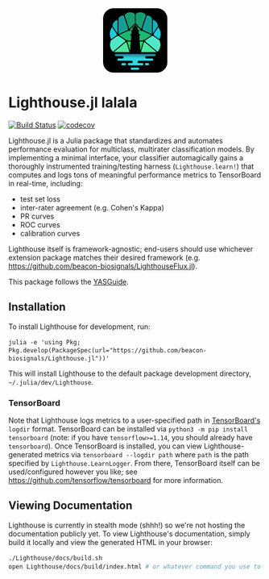 <div align="center">
  <img src="docs/src/assets/logo.svg"
       alt="Lighthouse.jl"
       height="128"
       width="128">
</div>

# Lighthouse.jl lalala

[![Build Status](https://travis-ci.com/beacon-biosignals/Lighthouse.jl.svg?token=Jbjm3zfgVHsfbKqsz3ki&branch=master)](https://travis-ci.com/beacon-biosignals/Lighthouse.jl)
[![codecov](https://codecov.io/gh/beacon-biosignals/Lighthouse.jl/branch/master/graph/badge.svg?token=vKUqTYwORt)](https://codecov.io/gh/beacon-biosignals/Lighthouse.jl)

Lighthouse.jl is a Julia package that standardizes and automates performance evaluation for multiclass, multirater classification models. By implementing a minimal interface, your classifier automagically gains a thoroughly instrumented training/testing harness (`Lighthouse.learn!`) that computes and logs tons of meaningful performance metrics to TensorBoard in real-time, including:

- test set loss
- inter-rater agreement (e.g. Cohen's Kappa)
- PR curves
- ROC curves
- calibration curves

Lighthouse itself is framework-agnostic; end-users should use whichever extension package matches their desired framework (e.g. https://github.com/beacon-biosignals/LighthouseFlux.jl).

This package follows the [YASGuide](https://github.com/jrevels/YASGuide).

## Installation

To install Lighthouse for development, run:

```
julia -e 'using Pkg; Pkg.develop(PackageSpec(url="https://github.com/beacon-biosignals/Lighthouse.jl"))'
```

This will install Lighthouse to the default package development directory, `~/.julia/dev/Lighthouse`.

### TensorBoard

Note that Lighthouse logs metrics to a user-specified path in [TensorBoard's](https://github.com/tensorflow/tensorboard) `logdir` format. TensorBoard can be installed via `python3 -m pip install tensorboard` (note: if you have `tensorflow>=1.14`, you should already have `tensorboard`). Once TensorBoard is installed, you can view Lighthouse-generated metrics via `tensorboard --logdir path` where `path` is the path specified by `Lighthouse.LearnLogger`. From there, TensorBoard itself can be used/configured however you like; see https://github.com/tensorflow/tensorboard for more information.

## Viewing Documentation

Lighthouse is currently in stealth mode (shhh!) so we're not hosting the documentation publicly yet. To view Lighthouse's documentation, simply build it locally and view the generated HTML in your browser:

```sh
./Lighthouse/docs/build.sh
open Lighthouse/docs/build/index.html # or whatever command you use to open HTML
```
